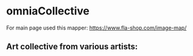 # omniaCollective
For main page used this mapper:  https://www.fla-shop.com/image-map/

## Art collective from various artists: 

